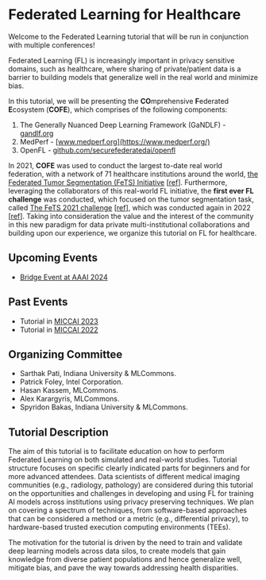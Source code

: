 # Federated Learning for Healthcare

Welcome to the Federated Learning tutorial that will be run in conjunction with multiple conferences!

Federated Learning (FL) is increasingly important in privacy sensitive domains, such as healthcare, where sharing of private/patient data is a barrier to building models that generalize well in the real world and minimize bias.

In this tutorial, we will be presenting the **CO**mprehensive **F**ederated **E**cosystem (**COFE**), which comprises of the following components:

1. The Generally Nuanced Deep Learning Framework (GaNDLF) - [gandlf.org](https://gandlf.org)
2. MedPerf - [www.medperf.org](https://www.medperf.org/)
3. OpenFL - [github.com/securefederatedai/openfl](https://github.com/securefederatedai/openfl/)

In 2021, **COFE** was used to conduct the largest to-date real world federation, with a network of 71 healthcare institutions around the world, [the Federated Tumor Segmentation (FeTS) Initiative](http://www.fets.ai/) [[ref](https://doi.org/10.1038/s41467-022-33407-5)]. Furthermore, leveraging the collaborators of this real-world FL initiative, the **first ever FL challenge** was conducted, which focused on the tumor segmentation task, called [The FeTS 2021 challenge](https://miccai2021.fets.ai/) [[ref](https://doi.org/10.48550/arXiv.2105.05874)], which was conducted again in 2022 [[ref](https://synapse.org/fets)]. Taking into consideration the value and the interest of the community in this new paradigm for data private multi-institutional collaborations and building upon our experience, we organize this tutorial on FL for healthcare.

## Upcoming Events

- [Bridge Event at AAAI 2024](https://aaai.org/aaai-conference/aaai-24-bridge-list/#bp08)

## Past Events

- Tutorial in [MICCAI 2023](https://conferences.miccai.org/2023/en/)
- Tutorial in [MICCAI 2022](https://intel.github.io/fl-tutorial/)

## Organizing Committee 

- Sarthak Pati, Indiana University & MLCommons.
- Patrick Foley, Intel Corporation.
- Hasan Kassem, MLCommons.
- Alex Karargyris, MLCommons.
- Spyridon Bakas, Indiana University & MLCommons.

## Tutorial Description

The aim of this tutorial is to facilitate education on how to perform Federated Learning on both simulated and real-world studies. Tutorial structure focuses on specific clearly indicated parts for beginners and for more advanced attendees. Data scientists of different medical imaging communities (e.g., radiology, pathology) are considered during this tutorial on the opportunities and challenges in developing and using FL for training Al models across institutions using privacy preserving techniques. We plan on covering a spectrum of techniques, from software-based approaches that can be considered a method or a metric (e.g., differential privacy), to hardware-based trusted execution computing environments (TEEs).

The motivation for the tutorial is driven by the need to train and validate deep learning models across data silos, to create models that gain knowledge from diverse patient populations and hence generalize well, mitigate bias, and pave the way towards addressing health disparities.
